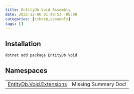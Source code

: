 ```yaml
---
title: EntityDb.Void Assembly
date: 2022-12-06 01:40:53 -08:00
categories: [csharp,assembly]
tags: []
---
```


## Installation
```sh
dotnet add package EntityDb.Void
```
## Namespaces
<table><tr><td><a href='/posts/csharp.namespace.entitydb.void.extensions/'>EntityDb.Void.Extensions</a></td><td>Missing Summary Doc!</td></tr></table>
